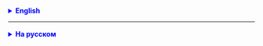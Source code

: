 
<details style="margin-top: 16px">
  <summary style="cursor: pointer; color: blue;"><b>English</b></summary>

**Task 1.**
Add a counter to the bubbleSort method to find out how many operations were performed during sorting.
Sort the elements of arrays that contain 10, 100, and 1000 elements.
Fill the arrays with random integers in the range from 0 to 1000.
How does the number of operations during sorting increase as the number of array elements increases?

**Task 2.**
Read the article:
https://www.w3schools.com/java/java_arraylist.asp
Repeat the examples from it yourself.
(You don't have to send them for checking)

**Task 3.**
Fill the ArrayList<> type structure with Latin characters from A(65) to Z(...).

**Task 4.(*)**
Fill the ArrayList structure with 20 random integers in the range from 1 to 10.
Remove duplicates from the resulting list.


</details>

<hr>

<details style="margin-top: 16px">
  <summary style="cursor: pointer; color: blue;"><b>На русском</b></summary>

**Задача 1.**
Дополните метод bubbleSort() счетчиком, который позволяет узнать, сколько операций было выполнено по ходу сортировки.
Выполните сортировку элементов массивов, в которых содержатся 10, 100 и 1000 элементов.
Массивы заполните случайными целыми числами в интервале от 0 до 1000.
Как растет количество операций при сортировке при росте количества элементов массива?

**Задача 2.**
Прочитать статью:
https://www.w3schools.com/java/java_arraylist.asp
Повторить самостоятельно примеры из нее.
Пройти тест в конце.
(можно не присылать на проверку)

**Задача 3.(*)**
Заполните структуру типа ArrayList<> символами латинского алфавита от A(65) до Z(...).

**Задача 4.(*)**
Заполните структуру типа ArrayList 20-ю случайными целыми числами в интервале от 1 до 10.
Удалите из полученного списка дубликаты.

</details>
